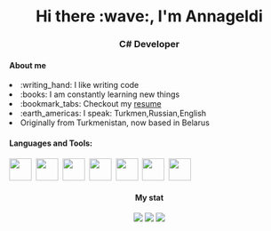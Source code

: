 <!DOCTYPE html>
<html>
    <head>
        <meta charset="utf-8">
    </head>
    <body>
        <div id="header" align="center">
            <h1>Hi there :wave:, I'm Annageldi</h1>
            <h3>C# Developer</h3>
        </div>
         <h4>About me </h4>
        <p>
            <li>:writing_hand: I like writing code</li>
            <li>:books: I am constantly learning new things</li>
            <li>:bookmark_tabs: Checkout my <a href="c:/cv.pdf"> resume</a></li>
            <li>:earth_americas: I speak: Turkmen,Russian,English</li>
            <li>Originally from Turkmenistan, now based in Belarus  </li>
        </p>
        <div>
            <h4>Languages and Tools:</h4>
            <img src="https://cdn.jsdelivr.net/gh/devicons/devicon/icons/csharp/csharp-original.svg" width="40" height="40"/>&nbsp;
            <img src="https://cdn.jsdelivr.net/gh/devicons/devicon/icons/dotnetcore/dotnetcore-original.svg" width="40" height="40"/>&nbsp;
            <img src="https://cdn.jsdelivr.net/gh/devicons/devicon/icons/microsoftsqlserver/microsoftsqlserver-plain-wordmark.svg" width="40" height="40"/>&nbsp;
            <img src="https://cdn.jsdelivr.net/gh/devicons/devicon/icons/html5/html5-original.svg" width="40" height="40"/>&nbsp;
            <img src="https://cdn.jsdelivr.net/gh/devicons/devicon/icons/css3/css3-original.svg" width="40" height="40"/>&nbsp;
            <img src="https://cdn.jsdelivr.net/gh/devicons/devicon/icons/visualstudio/visualstudio-plain.svg" width="40" height="40"/>&nbsp;
            <img src="https://cdn.jsdelivr.net/gh/devicons/devicon/icons/github/github-original.svg" width="40" height="40"/>&nbsp;
        </div>
        <div id="stat" align="center">
            <h4>My stat</h4>
            <img src="http://github-profile-summary-cards.vercel.app/api/cards/profile-details?username=bayramichAB&theme=algolia"/>
            <img src="http://github-profile-summary-cards.vercel.app/api/cards/stats?username=bayramichAB&theme=algolia" />
            <img src="http://github-profile-summary-cards.vercel.app/api/cards/productive-time?username=bayramichAB&theme=algolia&utcOffset=8" />
        </div>
    </body>
</html>
